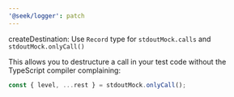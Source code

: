 ```yaml
---
'@seek/logger': patch
---
```


createDestination: Use `Record` type for `stdoutMock.calls` and `stdoutMock.onlyCall()`

This allows you to destructure a call in your test code without the TypeScript compiler complaining:

```typescript
const { level, ...rest } = stdoutMock.onlyCall();
```
